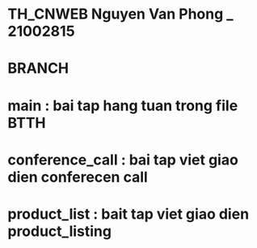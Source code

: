 # TH_CNWEB Nguyen Van Phong _ 21002815
#                 BRANCH 
# main : bai tap hang tuan trong file BTTH
# conference_call : bai tap viet giao dien conferecen call
# product_list : bait tap viet giao dien product_listing
